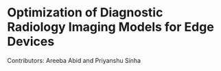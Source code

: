 # Optimization of Diagnostic Radiology Imaging Models for Edge Devices
Contributors: Areeba Abid and Priyanshu Sinha
